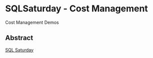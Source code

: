 # SQLSaturday - Cost Management
Cost Management Demos



<h2>Abstract</h2> 

  
<a href="https://sqlsaturday.com">SQL Saturday</a>  


